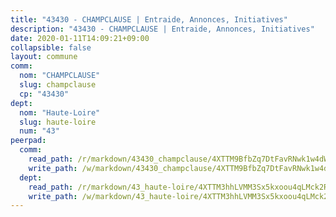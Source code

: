 ```yaml
---
title: "43430 - CHAMPCLAUSE | Entraide, Annonces, Initiatives"
description: "43430 - CHAMPCLAUSE | Entraide, Annonces, Initiatives"
date: 2020-01-11T14:09:21+09:00
collapsible: false
layout: commune
comm:
  nom: "CHAMPCLAUSE"
  slug: champclause
  cp: "43430"
dept:
  nom: "Haute-Loire"
  slug: haute-loire
  num: "43"
peerpad:
  comm:
    read_path: /r/markdown/43430_champclause/4XTTM9BfbZq7DtFavRNwk1w4dWnu97FSYTsixZ8axhcAVSy4F
    write_path: /w/markdown/43430_champclause/4XTTM9BfbZq7DtFavRNwk1w4dWnu97FSYTsixZ8axhcAVSy4F-K3TgUc2QsHaYMu628zFu6a5YXRWaeQxHRnonp5Q2bz4tZjUh3y3iP11Art3htmC5k8YjfswPNByqm71C3us7ys1pdyu7qKyYpU72n8oAtgpV9xzKy5MrsPhWdmmeFhrVToPy2icB
  dept:
    read_path: /r/markdown/43_haute-loire/4XTTM3hhLVMM3Sx5kxoou4qLMck2RjGiJF8bjxPuKy3VyRdWX
    write_path: /w/markdown/43_haute-loire/4XTTM3hhLVMM3Sx5kxoou4qLMck2RjGiJF8bjxPuKy3VyRdWX-K3TgTnndWXCUw13Pw3gJoEo9qHUCGXZ4frH2coLZWWDcoWKo22cU2VNENpi117F5bi6bu3WHMPd2VTrETU2R5owQhCBrUQgvCKerk4NqeDhN66egG9mHY8CCfEckbCp9SecEdL6b
---
```


